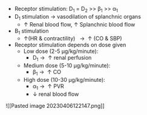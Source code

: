 - Receptor stimulation: D<sub>1</sub> = D<sub>2</sub> >> β<sub>1</sub> >> α<sub>1</sub>
- D<sub>1</sub> stimulation → vasodilation of splanchnic organs
	- ↑ Renal blood flow, ↑ Splanchnic blood flow
- Β<sub>1</sub> stimulation 
	- ↑(HR & contractility)   →  ↑ (CO & SBP)
- Receptor stimulation depends on dose given
	- Low dose (2-5 μg/kg/minute): 
		- D<sub>1</sub> →  ↑ renal perfusion
	- Medium dose (5-10 μg/kg/minute): 
		- β<sub>1</sub> →  ↑ CO
	- High dose (10-30 μg/kg/minute):
		- α<sub>1</sub> →  ↑ PVR 
		- ↓ renal blood flow

![[Pasted image 20230406122147.png]]